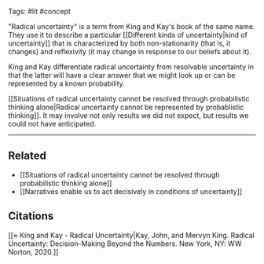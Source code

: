Tags: #lit #concept

"Radical uncertainty" is a term from King and Kay's book of the same name. They use it to describe a particular [[Different kinds of uncertainty|kind of uncertainty]] that is characterized by both non-stationarity (that is, it changes) and reflexivity (it may change in response to our beliefs about it). 

King and Kay differentiate radical uncertainty from resolvable uncertainty in that the latter will have a clear answer that we might look up or can be represented by a known probability. 

[[Situations of radical uncertainty cannot be resolved through probabilistic thinking alone|Radical uncertainty cannot be represented by probablistic thinking]]. It may involve not only results we did not expect, but results we could not have anticipated. 

---
## Related
- [[Situations of radical uncertainty cannot be resolved through probabilistic thinking alone]]
- [[Narratives enable us to act decisively in conditions of uncertainty]]

## Citations
[[≈ King and Kay - Radical Uncertainty|Kay, John, and Mervyn King. Radical Uncertainty: Decision-Making Beyond the Numbers. New York, NY: WW Norton, 2020.]]
